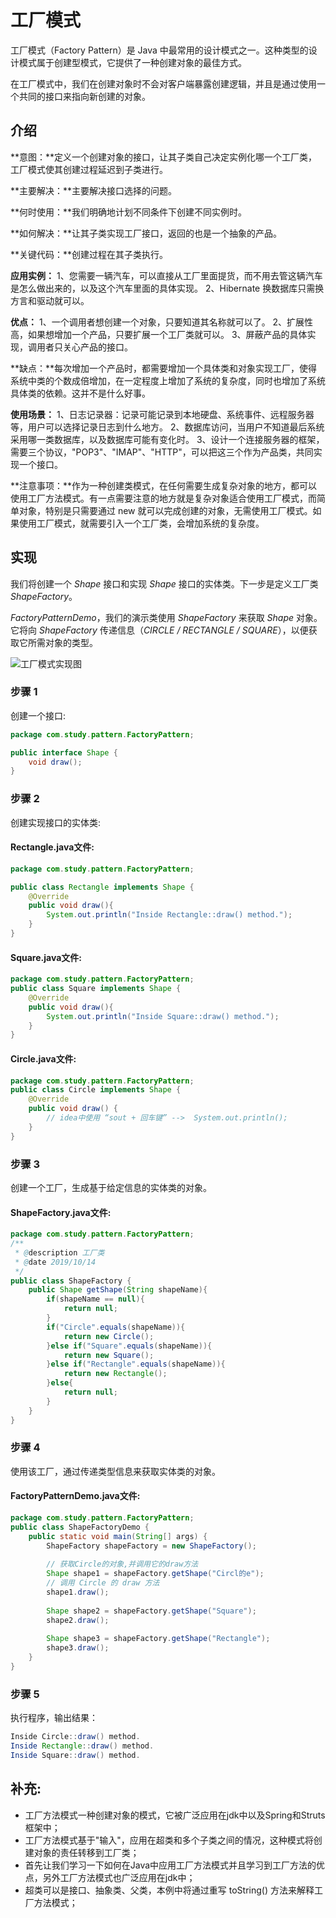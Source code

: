 # 工厂模式

工厂模式（Factory Pattern）是 Java 中最常用的设计模式之一。这种类型的设计模式属于创建型模式，它提供了一种创建对象的最佳方式。

在工厂模式中，我们在创建对象时不会对客户端暴露创建逻辑，并且是通过使用一个共同的接口来指向新创建的对象。



## 介绍

**意图：**定义一个创建对象的接口，让其子类自己决定实例化哪一个工厂类，工厂模式使其创建过程延迟到子类进行。

**主要解决：**主要解决接口选择的问题。

**何时使用：**我们明确地计划不同条件下创建不同实例时。

**如何解决：**让其子类实现工厂接口，返回的也是一个抽象的产品。

**关键代码：**创建过程在其子类执行。

**应用实例：** 1、您需要一辆汽车，可以直接从工厂里面提货，而不用去管这辆汽车是怎么做出来的，以及这个汽车里面的具体实现。 2、Hibernate 换数据库只需换方言和驱动就可以。

**优点：** 1、一个调用者想创建一个对象，只要知道其名称就可以了。 2、扩展性高，如果想增加一个产品，只要扩展一个工厂类就可以。 3、屏蔽产品的具体实现，调用者只关心产品的接口。

**缺点：**每次增加一个产品时，都需要增加一个具体类和对象实现工厂，使得系统中类的个数成倍增加，在一定程度上增加了系统的复杂度，同时也增加了系统具体类的依赖。这并不是什么好事。

**使用场景：** 1、日志记录器：记录可能记录到本地硬盘、系统事件、远程服务器等，用户可以选择记录日志到什么地方。 2、数据库访问，当用户不知道最后系统采用哪一类数据库，以及数据库可能有变化时。 3、设计一个连接服务器的框架，需要三个协议，"POP3"、"IMAP"、"HTTP"，可以把这三个作为产品类，共同实现一个接口。

**注意事项：**作为一种创建类模式，在任何需要生成复杂对象的地方，都可以使用工厂方法模式。有一点需要注意的地方就是复杂对象适合使用工厂模式，而简单对象，特别是只需要通过 new 就可以完成创建的对象，无需使用工厂模式。如果使用工厂模式，就需要引入一个工厂类，会增加系统的复杂度。

## 实现

我们将创建一个 *Shape* 接口和实现 *Shape* 接口的实体类。下一步是定义工厂类 *ShapeFactory*。

*FactoryPatternDemo*，我们的演示类使用 *ShapeFactory* 来获取 *Shape* 对象。它将向 *ShapeFactory* 传递信息（*CIRCLE / RECTANGLE / SQUARE*），以便获取它所需对象的类型。

![工厂模式实现图](D:\study\后端\设计模式\images\factory_pattern_uml_diagram.jpg)

### 步骤 1

创建一个接口:

```java
package com.study.pattern.FactoryPattern;

public interface Shape {    
    void draw();
}
```

### 步骤 2

创建实现接口的实体类:

#### Rectangle.java文件:

```java
package com.study.pattern.FactoryPattern;

public class Rectangle implements Shape {
    @Override    
    public void draw(){        
    	System.out.println("Inside Rectangle::draw() method.");   
	}
}
```

#### Square.java文件:

```java
package com.study.pattern.FactoryPattern;
public class Square implements Shape {
    @Override
    public void draw(){
        System.out.println("Inside Square::draw() method.");
    }
}
```

#### Circle.java文件:

```java
package com.study.pattern.FactoryPattern;
public class Circle implements Shape {
    @Override
    public void draw() {
        // idea中使用 “sout + 回车键” -->  System.out.println();        			System.out.println("Inside Circle::draw() method.");
    }
}
```

### 步骤 3

创建一个工厂，生成基于给定信息的实体类的对象。

#### ShapeFactory.java文件:

```java
package com.study.pattern.FactoryPattern;
/**
 * @description 工厂类
 * @date 2019/10/14 
 */
public class ShapeFactory {
    public Shape getShape(String shapeName){
        if(shapeName == null){
            return null;
        }        
        if("Circle".equals(shapeName)){
            return new Circle();
        }else if("Square".equals(shapeName)){
            return new Square();
        }else if("Rectangle".equals(shapeName)){
            return new Rectangle();
        }else{
            return null;
        }
    }
}
```

### 步骤 4

使用该工厂，通过传递类型信息来获取实体类的对象。

#### FactoryPatternDemo.java文件: 

```java
package com.study.pattern.FactoryPattern;
public class ShapeFactoryDemo {
    public static void main(String[] args) {
        ShapeFactory shapeFactory = new ShapeFactory();
        
        // 获取Circle的对象,并调用它的draw方法
        Shape shape1 = shapeFactory.getShape("Circl的e");
        // 调用 Circle 的 draw 方法
        shape1.draw();
        
        Shape shape2 = shapeFactory.getShape("Square");
        shape2.draw();
        
        Shape shape3 = shapeFactory.getShape("Rectangle");  
        shape3.draw();
    }
}
```

### 步骤 5

执行程序，输出结果：

```java
Inside Circle::draw() method.
Inside Rectangle::draw() method.
Inside Square::draw() method.
```



## 补充: 

- 工厂方法模式一种创建对象的模式，它被广泛应用在jdk中以及Spring和Struts框架中；
- 工厂方法模式基于"输入"，应用在超类和多个子类之间的情况，这种模式将创建对象的责任转移到工厂类；
- 首先让我们学习一下如何在Java中应用工厂方法模式并且学习到工厂方法的优点，另外工厂方法模式也广泛应用在jdk中；
- 超类可以是接口、抽象类、父类，本例中将通过重写 toString() 方法来解释工厂方法模式；